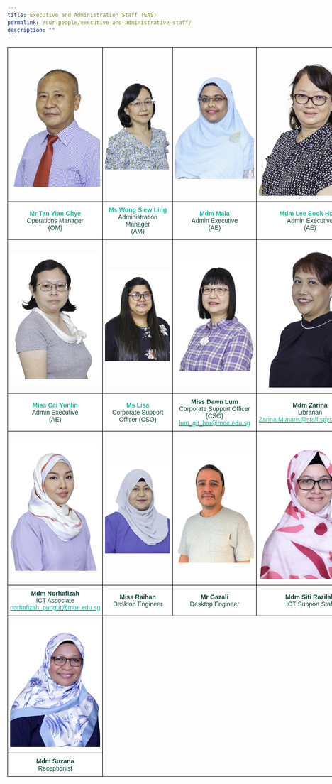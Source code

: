 ```yaml
---
title: Executive and Administration Staff (EAS)
permalink: /our-people/executive-and-administrative-staff/
description: ""
---
```

<style type="text/css">
.tg  {border-collapse:collapse;border-spacing:0;margin:0px auto;}
.tg td{border-color:black;border-style:solid;border-width:1px;font-family:Arial, sans-serif;font-size:14px;
  overflow:hidden;padding:10px 5px;word-break:normal;}
.tg th{border-color:black;border-style:solid;border-width:1px;font-family:Arial, sans-serif;font-size:14px;
  font-weight:normal;overflow:hidden;padding:10px 5px;word-break:normal;}
.tg .tg-yhj3{background-color:#FFF;color:#0C463A;text-align:center;vertical-align:middle}
.tg .tg-nrix{text-align:center;vertical-align:middle}
</style>
<table class="tg" style="undefined;table-layout: fixed; width: 804px">
<colgroup>
<col style="width: 201px">
<col style="width: 201px">
<col style="width: 201px">
<col style="width: 201px">
</colgroup>
<tbody>
<tr>
    <td class="tg-nrix"><img src="/images/eas1.jpeg"></td>
    <td class="tg-nrix"><img src="/images/eas3.jpeg"></td>
    <td class="tg-nrix"><img src="/images/eas4.jpeg"></td>
    <td class="tg-nrix"><img src="/images/eas5.jpeg"></td>
</tr>
<tr>
<td style="text-align:center" class="tg-yhj3">
<span style="font-weight:bold"><a href="mailto:tan_yian_chye@moe.edu.sg" target="_blank" rel="noopener noreferrer" style="text-decoration:none; color:#1ABC9C">Mr Tan Yian Chye</a></span><br>Operations Manager<br>(OM)</td>
    
<td style="text-align:center" class="tg-yhj3">
<span style="font-weight:bold"><a href="mailto:wong_siew_ling@moe.edu.sg" target="_blank" rel="noopener noreferrer"  style="text-decoration:none; color:#1ABC9C">Ms Wong Siew Ling</a></span><br>Administration Manager<br>(AM)</td>

<td style="text-align:center" class="tg-yhj3"><span style="font-weight:bold"><a href="mailto:mala_ramiah@moe.edu.sg" target="_blank" rel="noopener noreferrer" style="text-decoration:none; color:#1ABC9C">Mdm Mala</a></span><br>Admin Executive<br>(AE)
</td>

<td style="text-align:center" class="tg-yhj3"><span style="font-weight:bold">
<a href="mailto:lee_sook_hoon@moe.edu.sg" target="_blank" rel="noopener noreferrer" style="text-decoration:none; color:#1ABC9C">Mdm Lee Sook Hoon</a></span><br>Admin Executive<br>(AE)
</td>
</tr>

<tr>
    <td class="tg-nrix"><img src="/images/eas6.jpeg"></td>
    <td class="tg-nrix"><img src="/images/eas7.jpeg"></td>
    <td class="tg-nrix"><img src="/images/eas8.jpeg"></td>
    <td class="tg-nrix"><img src="/images/eas9.jpeg"></td>
</tr>

<tr>
<td style="text-align:center" class="tg-yhj3"><span style="font-weight:bold"><a href="mailto:cai_yunlin@moe.edu.sg" target="_blank" rel="noopener noreferrer" style="text-decoration:none; color:#1ABC9C">Miss Cai Yunlin</a></span><br>Admin Executive<br>(AE)</td>
    
<td style="text-align:center" class="tg-yhj3">
<span style="font-weight:bold"><a href="mailto:hairulnisha_mohd_yusoff@moe.edu.sg" target="_blank" rel="noopener noreferrer" style="text-decoration:none; color:#1ABC9C">Ms Lisa</a></span><br>Corporate Support Officer (CSO)<br>
</td>
    
<td class="tg-yhj3"><span style="font-weight:bold">Miss Dawn Lum</span><br>Corporate Support Officer (CSO)<br><a href="mailto:lum_git_har@moe.edu.sg" target="_blank" rel="noopener noreferrer"><span style="text-decoration:none;color:#1ABC9C">lum_git_har@moe.edu.sg</span></a></td>
 <td class="tg-yhj3"><span style="font-weight:bold;background-color:initial">Mdm Zarina</span><br>Librarian<br><a href="mailto:Zarina.Munaris@staff.spydus.com.sg" target="_blank" rel="noopener noreferrer"><span style="text-decoration:none;color:#1ABC9C">Zarina.Munaris@staff.spydus.com.sg</span></a></td>
 </tr>
 <tr>
    <td class="tg-nrix"><img src="/images/eas10.jpeg"></td>
    <td class="tg-nrix"><img src="/images/eas11.jpeg"></td>
    <td class="tg-nrix"><img src="/images/Gazali_VER2.jpg"></td>
		<td class="tg-nrix"><img src="/images/test12.jpg"></td>
 </tr>
 <tr>
    <td class="tg-yhj3"><span style="font-weight:bold;background-color:initial">Mdm Norhafizah</span><br><span style="background-color:initial">ICT Associate</span><br><a href="mailto:norhafizah_pungut@moe.edu.sg" target="_blank" rel="noopener noreferrer"><span style="text-decoration:none;color:#1ABC9C">norhafizah_pungut@moe.edu.sg</span></a></td>
    <td class="tg-yhj3"><span style="font-weight:bold;background-color:initial">Miss Raihan</span><br>Desktop Engineer<br></td>
   <td class="tg-yhj3"><span style="font-weight:bold;background-color:initial">Mr Gazali</span><br>Desktop Engineer<br></td>
   <td class="tg-yhj3"><span style="font-weight:bold;background-color:initial">Mdm Siti Razilah</span><br>ICT Support Staff<br></td>
</tr>
<tr>
 <td class="tg-nrix"><img src="/images/eas13v2.jpg"></td>
</tr>
<tr>
    <td class="tg-yhj3"><span style="font-weight:bold;background-color:initial">Mdm Suzana</span><br>Receptionist<br></td>  
</tr>
</tbody>
</table>